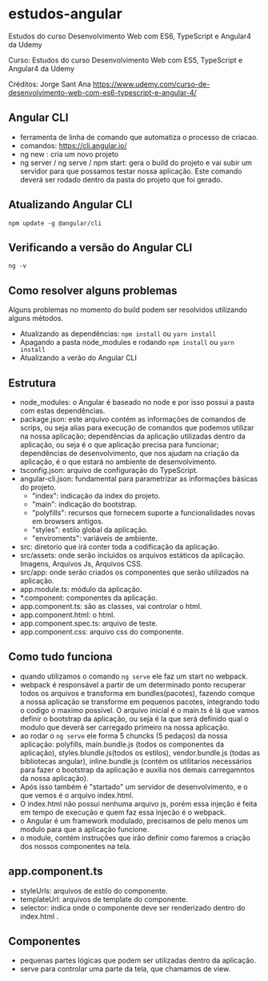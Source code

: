 # estudos-angular
Estudos do curso Desenvolvimento Web com ES6, TypeScript e Angular4 da Udemy

Curso: Estudos do curso Desenvolvimento Web com ES5, TypeScript e Angular4 da Udemy 

Créditos: Jorge Sant Ana https://www.udemy.com/curso-de-desenvolvimento-web-com-es6-typescript-e-angular-4/

## Angular CLI
 - ferramenta de linha de comando que automatiza o processo de criacao.
 - comandos:  https://cli.angular.io/
 - ng new : cria um novo projeto
 - ng server / ng serve / npm start: gera o build do projeto e vai subir um servidor para que possamos testar nossa aplicação. Este comando deverá ser rodado dentro da pasta do projeto que foi gerado.

## Atualizando Angular CLI

``` npm update -g @angular/cli ```

## Verificando a versão do Angular CLI

``` ng -v ```

## Como resolver alguns problemas
Alguns problemas no momento do build podem ser resolvidos utilizando alguns métodos.

- Atualizando as dependências: ``` npm install ``` ou ``` yarn install ```
- Apagando a pasta node_modules e rodando ``` npm install ``` ou ``` yarn install ```
- Atualizando a verão do Angular CLI

## Estrutura
- node_modules: o Angular é baseado no node e por isso possui a pasta com estas dependências.
- package.json: este arquivo contém as informações de comandos de scrips, ou seja alias para execução de comandos que podemos utilizar na nossa aplicação; dependências da aplicação utilizadas dentro da aplicação, ou seja é o que aplicação precisa para funcionar; dependências de desenvolvimento, que nos ajudam na criação da aplicação, é o que estará no ambiente de desenvolvimento.
- tsconfig.json: arquivo de configuração do TypeScript.
- angular-cli.json: fundamental para parametrizar as informações básicas do projeto.
    - "index": indicação da index do projeto.
    - "main": indicação do bootstrap.
    - "polyfills": recursos que fornecem suporte a funcionalidades novas em browsers antigos.
    - "styles": estilo global da aplicação.
    - "enviroments": variáveis de ambiente.
- src: diretorio que irá conter toda a codificação da aplicação.
- src/assets: onde serão incluidos os arquivos estáticos da aplicação. Imagens, Arquivos Js, Arquivos CSS.
- src/app: onde serão criados os componentes que serão utilizados na aplicação.
- app.module.ts: módulo da aplicação.
- *.component: componentes da aplicação.
- app.component.ts: são as classes, vai controlar o html.
- app.component.html: o html.
- app.component.spec.ts: arquivo de teste.
- app.component.css: arquivo css do componente.


## Como tudo funciona
- quando utilizamos o comando ```ng serve``` ele faz um start no webpack.
- webpack é responsável a partir de um determinado ponto recuperar todos os arquivos e transforma em bundles(pacotes), fazendo comque a nossa aplicação se transforme em pequenos pacotes, integrando todo o codigo o maximo possível.
O arquivo inicial é o main.ts é lá que vamos definir o bootstrap da aplicação, ou seja é la que será definido qual o modulo que deverá ser carregado primeiro na nossa aplicação.
- ao rodar o ```ng serve``` ele forma 5 chuncks (5 pedaços) da nossa aplicação: polyfills, main.bundle.js (todos os componentes da aplicação), styles.blundle.js(todos os estilos), vendor.bundle.js (todas as bibliotecas angular), inline.bundle.js (contém os utilitarios necessários para fazer o bootstrap da aplicação e auxilia nos demais carregamntos da nossa aplicação).
- Após isso também é "startado" um servidor de desenvolvimento, e o que vemos é o arquivo index.html. 
- O index.html não possui nenhuma arquivo js, porém essa injeção é feita em tempo de execução e quem faz essa injecão é o webpack.
- o Angular é um framework modulado, precisamos de pelo menos um modulo para que a aplicação funcione.
- o module, contém instruções que irão definir como faremos a criação dos nossos componentes na tela.

## app.component.ts
- styleUrls: arquivos de estilo do componente.
- templateUrl: arquivos de template do componente.
- selector: indica onde o componente deve ser renderizado dentro do index.html .

## Componentes
- pequenas partes lógicas que podem ser utilizadas dentro da aplicação.
- serve para controlar uma parte da tela, que chamamos de view.





